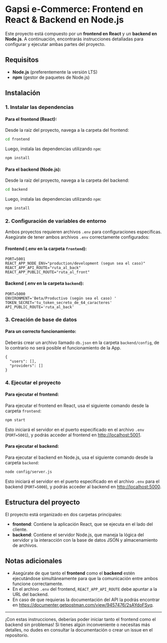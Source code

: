 # Gapsi e-Commerce: Frontend en React & Backend en Node.js

Este proyecto está compuesto por un **frontend en React** y un **backend en Node.js**. A continuación, encontrarás instrucciones detalladas para configurar y ejecutar ambas partes del proyecto.

## Requisitos

- **Node.js** (preferentemente la versión LTS)
- **npm** (gestor de paquetes de Node.js)

## Instalación

### 1. Instalar las dependencias

#### Para el frontend (React):

Desde la raíz del proyecto, navega a la carpeta del frontend:

```bash
cd frontend
```

Luego, instala las dependencias utilizando `npm`:

```bash
npm install
```

#### Para el backend (Node.js):

Desde la raíz del proyecto, navega a la carpeta del backend:

```bash
cd backend
```

Luego, instala las dependencias utilizando `npm`:

```bash
npm install
```

### 2. Configuración de variables de entorno

Ambos proyectos requieren archivos `.env` para configuraciones específicas. Asegúrate de tener ambos archivos `.env` correctamente configurados:

#### Frontend (.env en la carpeta `frontend`):

```plaintext
PORT=5001
REACT_APP_NODE_ENV="production/development (segun sea el caso)"
REACT_APP_API_ROUTE="ruta_al_back"
REACT_APP_PUBLIC_ROUTE="ruta_al_front"
```

#### Backend (.env en la carpeta `backend`):

```plaintext
PORT=5000
ENVIRONMENT='Beta/Productivo (según sea el caso) '
TOKEN_SECRET='tu_token_secreto_de_64_caracteres'
API_PUBLIC_ROUTE='ruta_al_back'
```

### 3. Creación de base de datos

#### Para un correcto funcionamiento:

Deberás crear un archivo llamado `db.json` en la carpeta `backend/config`, de lo contrario no será posible el funcionamiento de la App.

```plaintext
{
  "users": [],
  "providers": []
}
```

### 4. Ejecutar el proyecto

#### Para ejecutar el frontend:

Para ejecutar el frontend en React, usa el siguiente comando desde la carpeta `frontend`:

```bash
npm start
```

Esto iniciará el servidor en el puerto especificado en el archivo `.env` (`PORT=5001`), y podrás acceder al frontend en [http://localhost:5001](http://localhost:5001).

#### Para ejecutar el backend:

Para ejecutar el backend en Node.js, usa el siguiente comando desde la carpeta `backend`:

```bash
node config/server.js
```

Esto iniciará el servidor en el puerto especificado en el archivo `.env` para el backend (`PORT=5000`), y podrás acceder al backend en [http://localhost:5000](http://localhost:5000).

## Estructura del proyecto

El proyecto está organizado en dos carpetas principales:

- **frontend**: Contiene la aplicación React, que se ejecuta en el lado del cliente.
- **backend**: Contiene el servidor Node.js, que maneja la lógica del servidor y la interacción con la base de datos JSON y almacenamiento de archivos.

## Notas adicionales

- Asegúrate de que tanto el **frontend** como el **backend** estén ejecutándose simultáneamente para que la comunicación entre ambos funcione correctamente.
- En el archivo `.env` del frontend, `REACT_APP_API_ROUTE` debe apuntar a la URL del backend.
- En caso de que requieras la documentación del API la podrás encontrar en https://documenter.getpostman.com/view/9457476/2sAYdoFSyq.

---

¡Con estas instrucciones, deberías poder iniciar tanto el frontend como el backend sin problemas! Si tienes algún inconveniente o necesitas más detalles, no dudes en consultar la documentación o crear un issue en el repositorio.